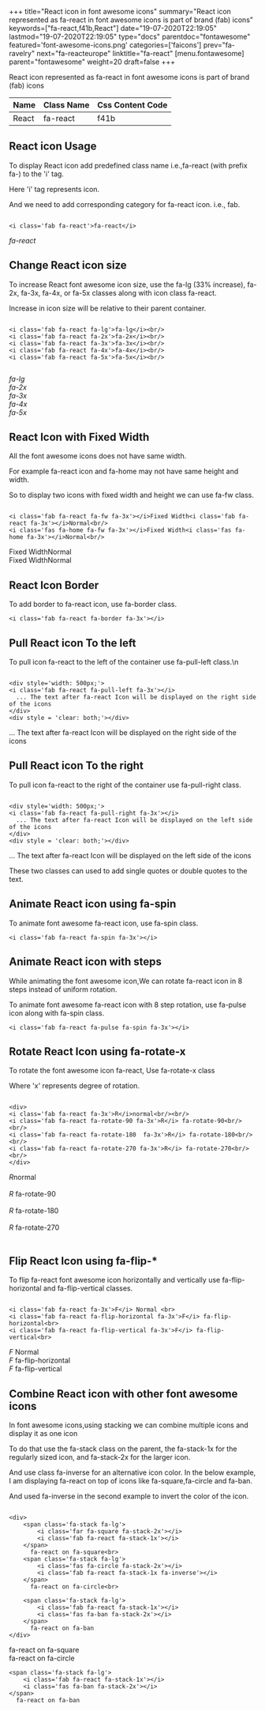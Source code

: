 +++
title="React icon in font awesome icons"
summary="React icon represented as fa-react in font awesome icons is part of brand (fab) icons"
keywords=["fa-react,f41b,React"]
date="19-07-2020T22:19:05"
lastmod="19-07-2020T22:19:05"
type="docs"
parentdoc="fontawesome"
featured='font-awesome-icons.png'
categories=['faicons']
prev="fa-ravelry"
next="fa-reacteurope"
linktitle="fa-react"
[menu.fontawesome]
parent="fontawesome"
weight=20
draft=false
+++


React icon represented as fa-react in font awesome icons is part of brand (fab) icons

<div class='table-responsive'><table class='table'><thead><tr><th>Name</th><th>Class Name</th><th>Css Content Code</th></tr></thead><tbody><tr><td>React</td><td>fa-react</td><td>f41b</td></tr></tbody></table></div>



## React icon Usage

To display React icon add predefined class name i.e.,fa-react (with prefix fa-) to the 'i' tag.

Here 'i' tag represents icon.

And we need to add corresponding category for fa-react icon. i.e., fab.


```

<i class='fab fa-react'>fa-react</i>
```

<i class='fab fa-react'>fa-react</i>




## Change React icon size
To increase React font awesome icon size, use the fa-lg (33% increase), fa-2x, fa-3x, fa-4x, or fa-5x classes along with icon class fa-react.

Increase in icon size will be relative to their parent container. 

```

<i class='fab fa-react fa-lg'>fa-lg</i><br/>
<i class='fab fa-react fa-2x'>fa-2x</i><br/>
<i class='fab fa-react fa-3x'>fa-3x</i><br/>
<i class='fab fa-react fa-4x'>fa-4x</i><br/>
<i class='fab fa-react fa-5x'>fa-5x</i><br/>
            
```

<i class='fab fa-react fa-lg'>fa-lg</i><br/>
<i class='fab fa-react fa-2x'>fa-2x</i><br/>
<i class='fab fa-react fa-3x'>fa-3x</i><br/>
<i class='fab fa-react fa-4x'>fa-4x</i><br/>
<i class='fab fa-react fa-5x'>fa-5x</i><br/>
            



## React Icon with Fixed Width 

All the font awesome icons does not have same width.

For example fa-react icon and fa-home may not have same height and width.

So to display two icons with fixed width and height we can use fa-fw class.


```

<i class='fab fa-react fa-fw fa-3x'></i>Fixed Width<i class='fab fa-react fa-3x'></i>Normal<br/>
<i class='fas fa-home fa-fw fa-3x'></i>Fixed Width<i class='fas fa-home fa-3x'></i>Normal<br/>
```

<i class='fab fa-react fa-fw fa-3x'></i>Fixed Width<i class='fab fa-react fa-3x'></i>Normal<br/>
<i class='fas fa-home fa-fw fa-3x'></i>Fixed Width<i class='fas fa-home fa-3x'></i>Normal<br/>



## React Icon Border 

To add border to fa-react icon, use fa-border class.


```
<i class='fab fa-react fa-border fa-3x'></i>

```
<i class='fab fa-react fa-border fa-3x'></i>





## Pull React icon To the left

To pull icon fa-react to the left of the container use fa-pull-left class.\n

```

<div style='width: 500px;'>
<i class='fab fa-react fa-pull-left fa-3x'></i>
  ... The text after fa-react Icon will be displayed on the right side of the icons
</div>
<div style = 'clear: both;'></div>
```

<div style='width: 500px;'>
<i class='fab fa-react fa-pull-left fa-3x'></i>
  ... The text after fa-react Icon will be displayed on the right side of the icons
</div>
<div style = 'clear: both;'></div>




## Pull React icon To the right
To pull icon fa-react to the right of the container use fa-pull-right class.

```

<div style='width: 500px;'>
<i class='fab fa-react fa-pull-right fa-3x'></i>
  ... The text after fa-react Icon will be displayed on the left side of the icons
</div>
<div style = 'clear: both;'></div>
```

<div style='width: 500px;'>
<i class='fab fa-react fa-pull-right fa-3x'></i>
  ... The text after fa-react Icon will be displayed on the left side of the icons
</div>
<div style = 'clear: both;'></div>

These two classes can used to add single quotes or double quotes to the text.


## Animate React icon using fa-spin
To animate font awesome fa-react icon, use fa-spin class.

```
<i class='fab fa-react fa-spin fa-3x'></i>
```
<i class='fab fa-react fa-spin fa-3x'></i>




## Animate React icon with steps
While animating the font awesome icon,We can rotate fa-react icon in 8 steps instead of uniform rotation.

To animate font awesome fa-react icon with 8 step rotation, use fa-pulse icon along with fa-spin class.


```
<i class='fab fa-react fa-pulse fa-spin fa-3x'></i>

```
<i class='fab fa-react fa-pulse fa-spin fa-3x'></i>





## Rotate React Icon using fa-rotate-x
To rotate the font awesome icon fa-react, Use fa-rotate-x class

Where 'x' represents degree of rotation.


```

<div>
<i class='fab fa-react fa-3x'>R</i>normal<br/><br/>
<i class='fab fa-react fa-rotate-90 fa-3x'>R</i> fa-rotate-90<br/><br/> 
<i class='fab fa-react fa-rotate-180  fa-3x'>R</i> fa-rotate-180<br/><br/> 
<i class='fab fa-react fa-rotate-270 fa-3x'>R</i> fa-rotate-270<br/><br/>
</div>
```

<div>
<i class='fab fa-react fa-3x'>R</i>normal<br/><br/>
<i class='fab fa-react fa-rotate-90 fa-3x'>R</i> fa-rotate-90<br/><br/> 
<i class='fab fa-react fa-rotate-180  fa-3x'>R</i> fa-rotate-180<br/><br/> 
<i class='fab fa-react fa-rotate-270 fa-3x'>R</i> fa-rotate-270<br/><br/>
</div>




## Flip React Icon using fa-flip-*
To flip fa-react font awesome icon horizontally and vertically use fa-flip-horizontal and fa-flip-vertical classes. 

```

<i class='fab fa-react fa-3x'>F</i> Normal <br>
<i class='fab fa-react fa-flip-horizontal fa-3x'>F</i> fa-flip-horizontal<br>
<i class='fab fa-react fa-flip-vertical fa-3x'>F</i> fa-flip-vertical<br>
```

<i class='fab fa-react fa-3x'>F</i> Normal <br>
<i class='fab fa-react fa-flip-horizontal fa-3x'>F</i> fa-flip-horizontal<br>
<i class='fab fa-react fa-flip-vertical fa-3x'>F</i> fa-flip-vertical<br>




## Combine React icon with other font awesome icons
In font awesome icons,using stacking we can combine multiple icons and display it as one icon 

To do that use the fa-stack class on the parent, the fa-stack-1x for the regularly sized icon, and fa-stack-2x for the larger icon.

And use class fa-inverse for an alternative icon color. 
In the below example, I am displaying fa-react on top of icons like fa-square,fa-circle and fa-ban.

And used fa-inverse in the second example to invert the color of the icon.

```

<div>
    <span class='fa-stack fa-lg'>
        <i class='far fa-square fa-stack-2x'></i>
        <i class='fab fa-react fa-stack-1x'></i>
    </span>
      fa-react on fa-square<br>
    <span class='fa-stack fa-lg'>
        <i class='fas fa-circle fa-stack-2x'></i>
        <i class='fab fa-react fa-stack-1x fa-inverse'></i>
    </span>
      fa-react on fa-circle<br>

    <span class='fa-stack fa-lg'>
        <i class='fab fa-react fa-stack-1x'></i>
        <i class='fas fa-ban fa-stack-2x'></i>
    </span>
      fa-react on fa-ban
</div>
```

<div>
    <span class='fa-stack fa-lg'>
        <i class='far fa-square fa-stack-2x'></i>
        <i class='fab fa-react fa-stack-1x'></i>
    </span>
      fa-react on fa-square<br>
    <span class='fa-stack fa-lg'>
        <i class='fas fa-circle fa-stack-2x'></i>
        <i class='fab fa-react fa-stack-1x fa-inverse'></i>
    </span>
      fa-react on fa-circle<br>

    <span class='fa-stack fa-lg'>
        <i class='fab fa-react fa-stack-1x'></i>
        <i class='fas fa-ban fa-stack-2x'></i>
    </span>
      fa-react on fa-ban
</div>






